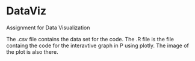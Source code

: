 # DataViz
Assignment for Data Visualization

The .csv file contains the data set for the code.
The .R file is the file containg the code for the interavtive graph in P using plotly.
The image of the plot is also there.
